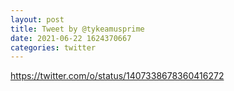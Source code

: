 ```yaml
--- 
layout: post 
title: Tweet by @tykeamusprime 
date: 2021-06-22 1624370667 
categories: twitter 
--- 
```

https://twitter.com/o/status/1407338678360416272